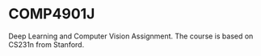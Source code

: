 # COMP4901J
Deep Learning and Computer Vision Assignment. The course is based on CS231n from Stanford.
